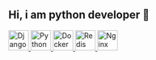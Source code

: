## Hi, i am python developer 👋

<p align="left">
  <a href="https://www.djangoproject.com/">
    <img src="https://cdn.simpleicons.org/django/092E20" alt="Django" width="40" height="40">
  </a>
  <a href="https://www.python.org/">
    <img src="https://img.icons8.com/color/48/000000/python--v1.png" alt="Python" width="40" height="40">
  </a>
  <a href="https://www.docker.com/">
    <img src="https://cdn.simpleicons.org/docker/2496ED" alt="Docker" width="40" height="40">
  </a>
  <!-- Redis -->
  <a href="https://redis.io/">
    <img src="https://cdn.simpleicons.org/redis/DC382D" alt="Redis" width="40" height="40">
  </a>
  <!-- Nginx -->
  <a href="https://nginx.org/">
    <img src="https://cdn.simpleicons.org/nginx/009639" alt="Nginx" width="40" height="40">
  </a>
</p>
